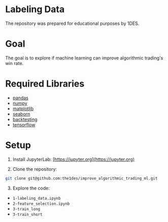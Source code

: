 # Labeling Data

The repository was prepared for educational purposes by 1DES.

# Goal
The goal is to explore if machine learning can improve algorithmic trading's win rate.  

# Required Libraries
- [pandas](https://pandas.pydata.org)
- [numpy](https://numpy.org)
- [matplotlib](https://matplotlib.org)
- [seaborn](https://seaborn.pydata.org)
- [backtesting](https://pypi.org/project/Backtesting)
- [tensorflow](https://www.tensorflow.org)

# Setup
1. Install JupyterLab:
[https://jupyter.org](https://jupyter.org)

2. Clone the repository:

```sh
git clone git@github.com:the1des/improve_algorithmic_trading_ml.git
```

3. Explore the code: 
- `1-labeling_data.ipynb`
- `2-feature_selection.ipynb`
- `3-train_long`
- `3-train_short`

